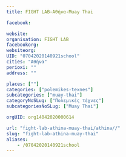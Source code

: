```yaml
---
title: FIGHT LAB-Αθήνα-Muay Thai

facebook:

website:
organisation: FIGHT LAB
facebookorg:
websiteorg:
UID: "07042020140921school"
cities: "Αθήνα"
perioxi: ""
address: ""

places: [""]
categories: ["polemikes-texnes"]
subcategories: ["muay-thai"]
categoryNoSLug: ["Πολεμικές τέχνες"]
subcategoriesNoSLug: ["Muay Thai"]

orgUID: org14042020000614

url: "fight-lab-athina-muay-thai/athina//"
slug: "fight-lab-athina-muay-thai"
aliases:
    - /07042020140921school
---
```





